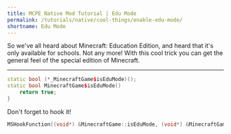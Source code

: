 ```yaml
---
title: MCPE Native Mod Tutorial | Edu Mode
permalink: /tutorials/native/cool-things/enable-edu-mode/
shortname: Edu Mode
---
```

So we've all heard about Minecraft: Education Edition, and heard that it's only available for schools. Not any more! 
With this cool trick you can get the general feel of the special edition of Minecraft.

---

```cpp
static bool (*_MinecraftGame$isEduMode)();
static bool MinecraftGame$isEduMode()
	return true;
}
```

Don't forget to hook it!

```cpp
MSHookFunction((void*) &MinecraftGame::isEduMode, (void*) &MinecraftGame$isEduMode, (void**) &_MinecraftGame$isEduMode);
```
